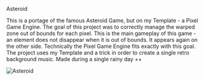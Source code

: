 Asteroid

This is a portage of the famous Asteroid Game, but on my Template - a Pixel Game Engine. The goal of this project was to correctly manage the warped zone out of bounds for each pixel. This is the main gameplay of this game - an element does not disappear when it is out of bounds. It appears again on the other side. Technically the Pixel Game Engine fits exactly with this goal. The project uses my Template and a trick in order to create a single retro background music. Made during a single rainy day ++

![Asteroid](https://user-images.githubusercontent.com/17862708/216711151-31b7141f-7ee6-4f37-86b9-76932848b546.png)
